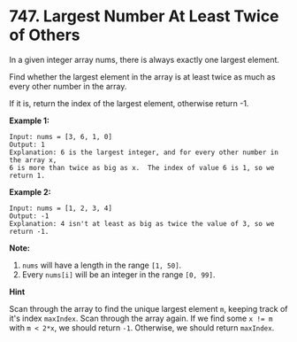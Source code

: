 # 747. Largest Number At Least Twice of Others

In a given integer array nums, there is always exactly one largest element.

Find whether the largest element in the array is at least twice as much as
every other number in the array.

If it is, return the index of the largest element, otherwise return -1.

__Example 1:__

```
Input: nums = [3, 6, 1, 0]
Output: 1
Explanation: 6 is the largest integer, and for every other number in the array x,
6 is more than twice as big as x.  The index of value 6 is 1, so we return 1.
``` 

__Example 2:__

```
Input: nums = [1, 2, 3, 4]
Output: -1
Explanation: 4 isn't at least as big as twice the value of 3, so we return -1.
```

__Note:__

1. `nums` will have a length in the range `[1, 50]`.
2. Every `nums[i]` will be an integer in the range `[0, 99]`.

__Hint__

Scan through the array to find the unique largest element `m`, keeping track of
it's index `maxIndex`. Scan through the array again. If we find some
`x != m` with `m < 2*x`, we should return `-1`. Otherwise, we should return
`maxIndex`.
